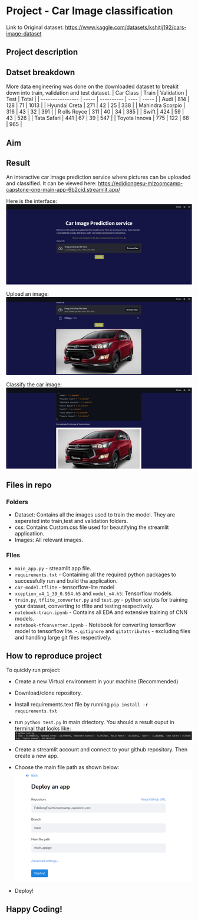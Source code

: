 # Project - Car Image classification

Link to Original dataset: https://www.kaggle.com/datasets/kshitij192/cars-image-dataset

## Project description


## Datset breakdown
More data engineering was done on the downloaded dataset to breakit down into train, validation and test dataset.
| Car Class        | Train | Validation | Test | Total |
| ---------------- | ----- | ---------- | ---- | ----- |
| Audi             | 814   | 128        | 71   | 1013  |
| Hyundai Creta    | 271   | 42         | 25   | 338   |
| Mahindra Scorpio | 316   | 43         | 32   | 391   |
| R  olls Royce    | 311   | 40         | 34   | 385   |
| Swift            | 424   | 59         | 43   | 526   |
| Tata Safari      | 441   | 67         | 39   | 547   |
| Toyota Innova    | 775   | 122        | 68   | 965   |


## Aim

## Result
An interactive car image prediction service where pictures can be uploaded and classified. It can be viewed here:
    https://edidiongesu-mlzoomcamp-capstone-one-main-app-6b2cid.streamlit.app/

Here is the interface:
    ![](images/webapp.png)

Upload an image:
    ![](images/webapp2.png)

Classify the car image:
    ![](images/webapp3.png)

## Files in repo
### Folders
- Dataset: Contains all the images used to train the model. They are seperated into train,test and validation folders.
- css: Contains Custom.css file used for beautifying the streamlit applicatiion.
- Images: All relevant images.
  
### FIles
- `main_app.py` - streamlit app file.
- `requirements.txt` - Containing all the required python packages to successfully run and build tha application.
- `car-model.tflite` - tensorflow-lite model
- `xception_v4_1_39_0.954.h5` and `model_v4.h5`: Tensorflow models.
- `train.py`, `tflite_converter.py` and `test.py` - python scripts for training your dataset, converting to tflite and testing respectively.
- `notebook-train.ipynb` - Contains all EDA and extensive training of CNN models.
- `notebook-tfconverter.ipynb` - Notebook for converting tensorflow model to tensorflow lite.
-`.gitignore` and `gitattributes` - excluding files and handling large git files respectively.


## How to reproduce project
To quickly run project:
- Create a new Virtual environment in your machine (Recommended)
- Download/clone repository.
- Install requirements.text file by running `pip install -r requirements.txt`
- run `python test.py` in main driectory. You should a result ouput in terminal that looks like:
            ![](images/test-screenshot.png)

- Create a streamlit account and connect to your github repository. Then create a new app.
- Choose the main file path as shown below:
            ![](images/streamlit-deploy.png)
- Deploy!

## Happy Coding!

